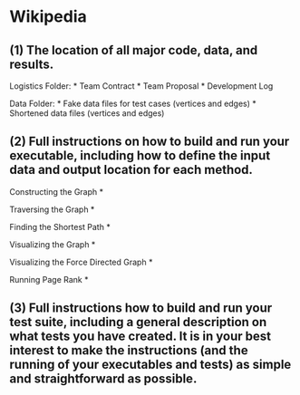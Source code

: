 # Wikipedia 
## (1) The location of all major code, data, and results. 
Logistics Folder:
    * Team Contract
    * Team Proposal
    * Development Log

Data Folder:
    * Fake data files for test cases (vertices and edges)
    * Shortened data files (vertices and edges)

## (2) Full instructions on how to build and run your executable, including how to define the input data and output location for each method. 

Constructing the Graph
    *

Traversing the Graph
    *

Finding the Shortest Path
    * 

Visualizing the Graph
    *

Visualizing the Force Directed Graph
    *

Running Page Rank
    *

## (3) Full instructions how to build and run your test suite, including a general description on what tests you have created. It is in your best interest to make the instructions (and the running of your executables and tests) as simple and straightforward as possible.
